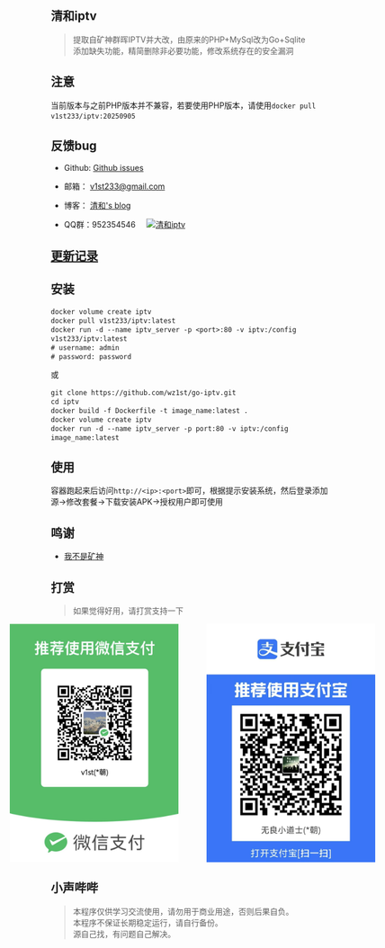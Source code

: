 ## 清和iptv
>提取自矿神群晖IPTV并大改，由原来的PHP+MySql改为Go+Sqlite     
>添加缺失功能，精简删除非必要功能，修改系统存在的安全漏洞   

## 注意
当前版本与之前PHP版本并不兼容，若要使用PHP版本，请使用`docker pull v1st233/iptv:20250905`

## 反馈bug
- Github: [Github issues](https://github.com/wz1st/go-iptv/issues)

- 邮箱： v1st233@gmail.com

- 博客： [清和's blog](https://www.qingh.xyz/go-iptv-docker/)

- QQ群：952354546     &nbsp;&nbsp;&nbsp;&nbsp;<a target="_blank" href="https://qm.qq.com/cgi-bin/qm/qr?k=pMPxYtnMvSlAL1irmcOzdSZSKhETKebC&jump_from=webapi&authKey=JluAYPajYgxbyuz+T0caZmrtfJbPQUxoZ6tORWtu1teN3PP/rEtu5lFZu+AUG1Bi"><img border="0" src="http://pub.idqqimg.com/wpa/images/group.png" alt="清和iptv" title="清和iptv"></a>



## [更新记录](./ChangeLog.md)

## 安装
```
docker volume create iptv
docker pull v1st233/iptv:latest
docker run -d --name iptv_server -p <port>:80 -v iptv:/config v1st233/iptv:latest
# username: admin
# password: password
```
或
```
git clone https://github.com/wz1st/go-iptv.git
cd iptv
docker build -f Dockerfile -t image_name:latest .
docker volume create iptv
docker run -d --name iptv_server -p port:80 -v iptv:/config image_name:latest
``` 
## 使用
容器跑起来后访问`http://<ip>:<port>`即可，根据提示安装系统，然后登录添加源->修改套餐->下载安装APK->授权用户即可使用

## 鸣谢
- [我不是矿神](https://imnks.com/)
## 打赏
>如果觉得好用，请打赏支持一下

<div style="display: flex; justify-content: center; gap: 50px;" id="install-show">
  <img src="./static/images/wxpay.jpg" alt="微信" width="300">
  <img src="./static/images/zfbpay.jpg" alt="支付宝" width="300">
</div>



## 小声哔哔
>本程序仅供学习交流使用，请勿用于商业用途，否则后果自负。     
>本程序不保证长期稳定运行，请自行备份。     
>源自己找，有问题自己解决。     
 
